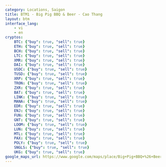 ```yaml
---
category: Locations, Saigon
title: BTM1 - Big Pig BBQ & Beer - Cao Thang
layout: btm
interface_lang:
    - vi
    - en
cryptos:
    BTC: {"buy": true, "sell": true}
    ETH: {"buy": true, "sell": true}
    BCH: {"buy": true, "sell": true}
    LTC: {"buy": true, "sell": true}
    XMR: {"buy": true, "sell": true}
    DAI: {"buy": true, "sell": true}
    USDC: {"buy": true, "sell": true}
    TUSD: {"buy": true, "sell": true}
    XRP: {"buy": true, "sell": true}
    TRON: {"buy": true, "sell": true}
    ZXR: {"buy": true, "sell": true}
    BAT: {"buy": true, "sell": true}
    LINK: {"buy": true, "sell": true}
    MANA: {"buy": true, "sell": true}
    EDR: {"buy": true, "sell": true}
    ENJ: {"buy": true, "sell": true}
    FUN: {"buy": true, "sell": true}
    GNT: {"buy": true, "sell": true}
    LOOM: {"buy": true, "sell": true}
    LUN: {"buy": true, "sell": true}
    MTL: {"buy": true, "sell": true}
    PAX: {"buy": true, "sell": true}
    POLY: {"buy": true, "sell": true}
    SNGLS: {"buy": true, "sell": true}
    UKG: {"buy": true, "sell": true}
google_maps_url: https://www.google.com/maps/place/Big+Pig+BBQ+%26+Beer+-+Cao+Thang/@10.7690153,106.6835782,15z/data=!4m2!3m1!1s0x0:0xb57d8aa1712e8ffc?sa=X&ved=2ahUKEwiLj-7jnfLrAhWPwYsBHQFgCDAQ_BIwCnoECBYQCA
---
```

